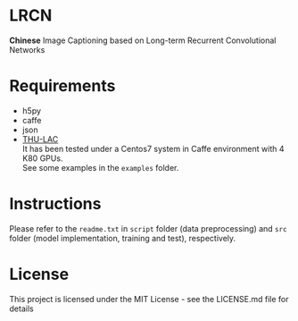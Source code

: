 # LRCN
**Chinese** Image Captioning based on Long-term Recurrent Convolutional Networks  

# Requirements
- h5py
- caffe
- json
- [THU-LAC](http://thulac.thunlp.org/)  
It has been tested under a Centos7 system in Caffe environment with 4 K80 GPUs.  
See some examples in the `examples` folder.

# Instructions
Please refer to the `readme.txt` in `script` folder (data preprocessing) and `src` folder (model implementation, training and test), respectively.

# License
This project is licensed under the MIT License - see the LICENSE.md file for details



